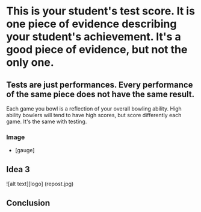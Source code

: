 # This is your student's test score. It is one piece of evidence describing your student's achievement. It's a good piece of evidence, but not the only one.



## Tests are just performances. Every performance of the same piece does not have the same result.
Each game you bowl is a reflection of your overall bowling ability. High ability bowlers will tend to have high scores, but score differently each game. It's the same with testing. 




### Image

* [gauge] 




## Idea 3 

![alt text][logo] (repost.jpg)


## Conclusion
